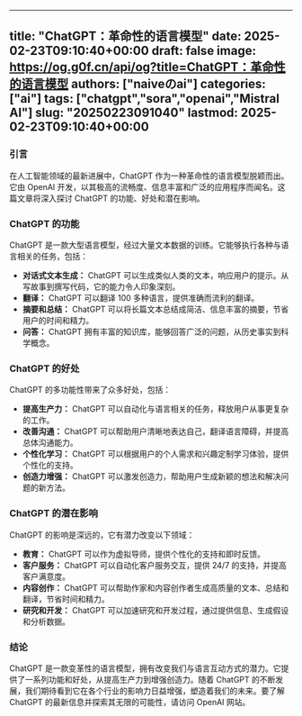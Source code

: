 
---
title: "ChatGPT：革命性的语言模型"
date: 2025-02-23T09:10:40+00:00
draft: false
image: https://og.g0f.cn/api/og?title=ChatGPT：革命性的语言模型
authors: ["naiveのai"]
categories: ["ai"]
tags: ["chatgpt","sora","openai","Mistral AI"]
slug: "20250223091040"
lastmod: 2025-02-23T09:10:40+00:00
---
### 引言

在人工智能领域的最新进展中，ChatGPT 作为一种革命性的语言模型脱颖而出。它由 OpenAI 开发，以其极高的流畅度、信息丰富和广泛的应用程序而闻名。这篇文章将深入探讨 ChatGPT 的功能、好处和潜在影响。

### ChatGPT 的功能

ChatGPT 是一款大型语言模型，经过大量文本数据的训练。它能够执行各种与语言相关的任务，包括：

- **对话式文本生成：** ChatGPT 可以生成类似人类的文本，响应用户的提示。从写故事到撰写代码，它的能力令人印象深刻。
- **翻译：** ChatGPT 可以翻译 100 多种语言，提供准确而流利的翻译。
- **摘要和总结：** ChatGPT 可以将长篇文本总结成简洁、信息丰富的摘要，节省用户的时间和精力。
- **问答：** ChatGPT 拥有丰富的知识库，能够回答广泛的问题，从历史事实到科学概念。

### ChatGPT 的好处

ChatGPT 的多功能性带来了众多好处，包括：

- **提高生产力：** ChatGPT 可以自动化与语言相关的任务，释放用户从事更复杂的工作。
- **改善沟通：** ChatGPT 可以帮助用户清晰地表达自己，翻译语言障碍，并提高总体沟通能力。
- **个性化学习：** ChatGPT 可以根据用户的个人需求和兴趣定制学习体验，提供个性化的支持。
- **创造力增强：** ChatGPT 可以激发创造力，帮助用户生成新颖的想法和解决问题的新方法。

### ChatGPT 的潜在影响

ChatGPT 的影响是深远的，它有潜力改变以下领域：

- **教育：** ChatGPT 可以作为虚拟导师，提供个性化的支持和即时反馈。
- **客户服务：** ChatGPT 可以自动化客户服务交互，提供 24/7 的支持，并提高客户满意度。
- **内容创作：** ChatGPT 可以帮助作家和内容创作者生成高质量的文本、总结和翻译，节省时间和精力。
- **研究和开发：** ChatGPT 可以加速研究和开发过程，通过提供信息、生成假设和分析数据。

### 结论

ChatGPT 是一款变革性的语言模型，拥有改变我们与语言互动方式的潜力。它提供了一系列功能和好处，从提高生产力到增强创造力。随着 ChatGPT 的不断发展，我们期待看到它在各个行业的影响力日益增强，塑造着我们的未来。要了解 ChatGPT 的最新信息并探索其无限的可能性，请访问 OpenAI 网站。